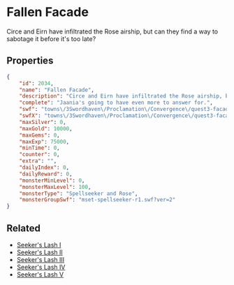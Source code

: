 # Fallen Facade

Circe and Eirn have infiltrated the Rose airship, but can they find a way to sabotage it before it's too late?

## Properties

```json
{
    "id": 2034,
    "name": "Fallen Facade",
    "description": "Circe and Eirn have infiltrated the Rose airship, but can they find a way to sabotage it before it's too late?",
    "complete": "Jaania's going to have even more to answer for.",
    "swf": "towns\/3Swordhaven\/Proclamation\/Convergence\/quest3-facade.swf",
    "swfX": "towns\/3Swordhaven\/Proclamation\/Convergence\/quest3-facade-x.swf",
    "maxSilver": 0,
    "maxGold": 10000,
    "maxGems": 0,
    "maxExp": 75000,
    "minTime": 0,
    "counter": 0,
    "extra": "",
    "dailyIndex": 0,
    "dailyReward": 0,
    "monsterMinLevel": 0,
    "monsterMaxLevel": 100,
    "monsterType": "Spellseeker and Rose",
    "monsterGroupSwf": "mset-spellseeker-r1.swf?ver=2"
}
```

## Related

- [Seeker's Lash I](../items/21481-seeker-s-lash-i.md)
- [Seeker's Lash II](../items/21482-seeker-s-lash-ii.md)
- [Seeker's Lash III](../items/21483-seeker-s-lash-iii.md)
- [Seeker's Lash IV](../items/21484-seeker-s-lash-iv.md)
- [Seeker's Lash V](../items/21485-seeker-s-lash-v.md)

